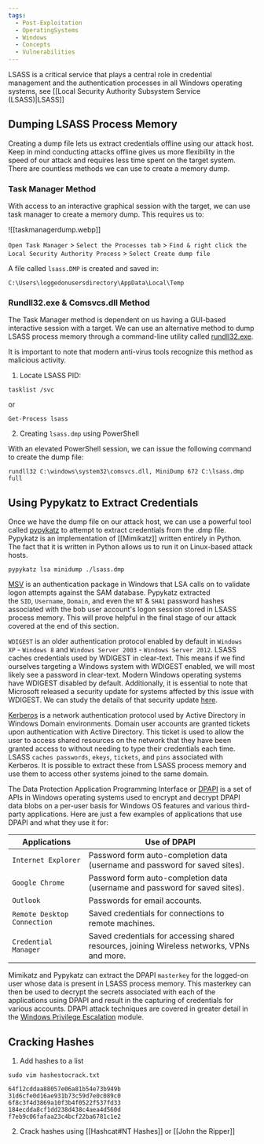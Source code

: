 ```yaml
---
tags:
  - Post-Exploitation
  - OperatingSystems
  - Windows
  - Concepts
  - Vulnerabilities
---
```

LSASS is a critical service that plays a central role in credential management and the authentication processes in all Windows operating systems, see [[Local Security Authority Subsystem Service (LSASS)|LSASS]]

## Dumping LSASS Process Memory

Creating a dump file lets us extract credentials offline using our attack host. Keep in mind conducting attacks offline gives us more flexibility in the speed of our attack and requires less time spent on the target system. There are countless methods we can use to create a memory dump.

### Task Manager Method

With access to an interactive graphical session with the target, we can use task manager to create a memory dump. This requires us to:

![[taskmanagerdump.webp]]

`Open Task Manager` > `Select the Processes tab` > `Find & right click the Local Security Authority Process` > `Select Create dump file`

A file called `lsass.DMP` is created and saved in:

```cmd-session
C:\Users\loggedonusersdirectory\AppData\Local\Temp
```
### Rundll32.exe & Comsvcs.dll Method

The Task Manager method is dependent on us having a GUI-based interactive session with a target. We can use an alternative method to dump LSASS process memory through a command-line utility called [rundll32.exe](https://docs.microsoft.com/en-us/windows-server/administration/windows-commands/rundll32).

It is important to note that modern anti-virus tools recognize this method as malicious activity.

1. Locate LSASS PID: 

```cmd-session
tasklist /svc
```
or
```powershell-session
Get-Process lsass
```

2. Creating `lsass.dmp` using PowerShell

With an elevated PowerShell session, we can issue the following command to create the dump file:
```powershell-session
rundll32 C:\windows\system32\comsvcs.dll, MiniDump 672 C:\lsass.dmp full
```

## Using Pypykatz to Extract Credentials

Once we have the dump file on our attack host, we can use a powerful tool called [pypykatz](https://github.com/skelsec/pypykatz) to attempt to extract credentials from the .dmp file. Pypykatz is an implementation of [[Mimikatz]] written entirely in Python. The fact that it is written in Python allows us to run it on Linux-based attack hosts.

```shell-session
pypykatz lsa minidump ./lsass.dmp 
```

[MSV](https://docs.microsoft.com/en-us/windows/win32/secauthn/msv1-0-authentication-package) is an authentication package in Windows that LSA calls on to validate logon attempts against the SAM database. Pypykatz extracted the `SID`, `Username`, `Domain`, and even the `NT` & `SHA1` password hashes associated with the bob user account's logon session stored in LSASS process memory. This will prove helpful in the final stage of our attack covered at the end of this section.

`WDIGEST` is an older authentication protocol enabled by default in `Windows XP` - `Windows 8` and `Windows Server 2003` - `Windows Server 2012`. LSASS caches credentials used by WDIGEST in clear-text. This means if we find ourselves targeting a Windows system with WDIGEST enabled, we will most likely see a password in clear-text. Modern Windows operating systems have WDIGEST disabled by default. Additionally, it is essential to note that Microsoft released a security update for systems affected by this issue with WDIGEST. We can study the details of that security update [here](https://msrc-blog.microsoft.com/2014/06/05/an-overview-of-kb2871997/).

[Kerberos](https://web.mit.edu/kerberos/#what_is) is a network authentication protocol used by Active Directory in Windows Domain environments. Domain user accounts are granted tickets upon authentication with Active Directory. This ticket is used to allow the user to access shared resources on the network that they have been granted access to without needing to type their credentials each time. LSASS `caches passwords`, `ekeys`, `tickets`, and `pins` associated with Kerberos. It is possible to extract these from LSASS process memory and use them to access other systems joined to the same domain.

The Data Protection Application Programming Interface or [DPAPI](https://docs.microsoft.com/en-us/dotnet/standard/security/how-to-use-data-protection) is a set of APIs in Windows operating systems used to encrypt and decrypt DPAPI data blobs on a per-user basis for Windows OS features and various third-party applications. Here are just a few examples of applications that use DPAPI and what they use it for:

|Applications|Use of DPAPI|
|---|---|
|`Internet Explorer`|Password form auto-completion data (username and password for saved sites).|
|`Google Chrome`|Password form auto-completion data (username and password for saved sites).|
|`Outlook`|Passwords for email accounts.|
|`Remote Desktop Connection`|Saved credentials for connections to remote machines.|
|`Credential Manager`|Saved credentials for accessing shared resources, joining Wireless networks, VPNs and more.|

Mimikatz and Pypykatz can extract the DPAPI `masterkey` for the logged-on user whose data is present in LSASS process memory. This masterkey can then be used to decrypt the secrets associated with each of the applications using DPAPI and result in the capturing of credentials for various accounts. DPAPI attack techniques are covered in greater detail in the [Windows Privilege Escalation](https://academy.hackthebox.com/module/details/67) module.

## Cracking Hashes

1. Add hashes to a list

```shell-session
sudo vim hashestocrack.txt

64f12cddaa88057e06a81b54e73b949b
31d6cfe0d16ae931b73c59d7e0c089c0
6f8c3f4d3869a10f3b4f0522f537fd33
184ecdda8cf1dd238d438c4aea4d560d
f7eb9c06fafaa23c4bcf22ba6781c1e2
```

2. Crack hashes using [[Hashcat#NT Hashes]] or [[John the Ripper]]
